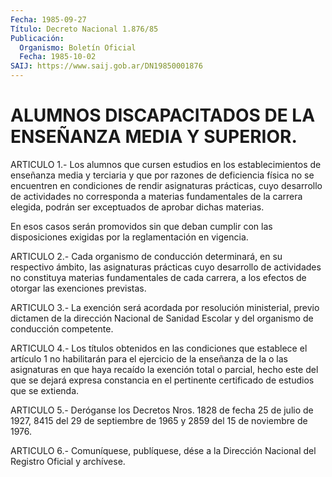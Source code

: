 ```yaml
---
Fecha: 1985-09-27
Título: Decreto Nacional 1.876/85
Publicación:
  Organismo: Boletín Oficial
  Fecha: 1985-10-02
SAIJ: https://www.saij.gob.ar/DN19850001876
---
```

# ALUMNOS DISCAPACITADOS DE LA ENSEÑANZA MEDIA Y SUPERIOR.

<a id="1"></a>
ARTICULO 1.- Los alumnos que cursen estudios en los establecimientos  de  enseñanza media y terciaria y que por razones de deficiencia física no  se  encuentren  en  condiciones de rendir asignaturas    prácticas,   cuyo  desarrollo  de  actividades    no corresponda a materias fundamentales  de la carrera elegida, podrán ser exceptuados de aprobar dichas materias.

En  esos  casos  serán promovidos sin que  deban  cumplir  con  las disposiciones  exigidas    por    la  reglamentación  en  vigencia.

<a id="2"></a>
ARTICULO  2.-  Cada  organismo  de  conducción  determinará,  en su respectivo  ámbito,  las  asignaturas  prácticas cuyo desarrollo de actividades no constituya materias fundamentales  de  cada carrera, a los efectos de otorgar las exenciones previstas.

<a id="3"></a>
ARTICULO  3.- La exención será acordada por resolución ministerial, previo dictamen  de  la dirección Nacional de Sanidad Escolar y del organismo de conducción competente.

<a id="4"></a>
ARTICULO    4.-  Los  títulos  obtenidos  en  las  condiciones  que establece el  artículo  1  no  habilitarán  para el ejercicio de la enseñanza de la o las asignaturas en que haya  recaído  la exención total  o  parcial,  hecho este del que se dejará expresa constancia en  el  pertinente  certificado    de  estudios  que  se  extienda.

<a id="5"></a>
ARTICULO  5.-  Deróganse  los  Decretos  Nros.  1828 de fecha 25 de julio de 1927, 8415 del 29 de septiembre de 1965  y  2859 del 15 de noviembre de 1976.

<a id="6"></a>
ARTICULO  6.- Comuníquese, publíquese, dése a la Dirección Nacional del Registro Oficial y archívese.